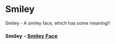 # Smiley
Smiley - A smiley face, which has some meaning!!

### Smiley - [Smiley Face](https://codepen.io/shekhar4nov/pen/MWyjeGW?editors=0100)
